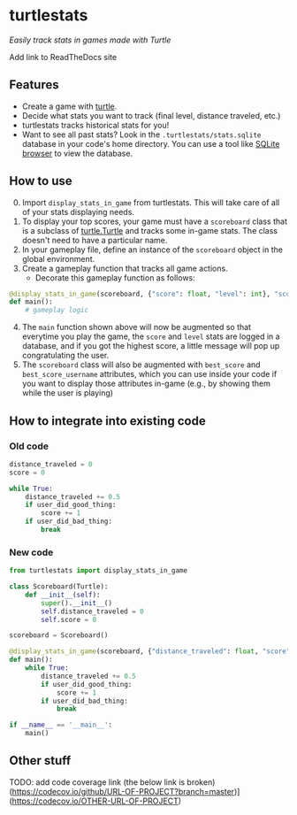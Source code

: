 turtlestats
============

*Easily track stats in games made with Turtle*

Add link to ReadTheDocs site


Features
----------

* Create a game with [turtle](https://docs.python.org/3/library/turtle.html).
* Decide what stats you want to track (final level, distance traveled, etc.)
* turtlestats tracks historical stats for you!
* Want to see all past stats? Look in the `.turtlestats/stats.sqlite` database in your code's home directory. You can use a tool like [SQLite browser](https://sqlitebrowser.org/) to view the database.

How to use
------------

0. Import `display_stats_in_game` from turtlestats. This will take care of all of your stats displaying needs.
1. To display your top scores, your game must have a `scoreboard` class that is a subclass of [turtle.Turtle](https://docs.python.org/3/library/turtle.html#methods-of-rawturtle-turtle-and-corresponding-functions) and tracks some in-game stats. The class doesn't need to have a particular name.
2. In your gameplay file, define an instance of the `scoreboard` object in the global environment.
3. Create a gameplay function that tracks all game actions.
    - Decorate this gameplay function as follows:
```py
@display_stats_in_game(scoreboard, {"score": float, "level": int}, "score")
def main():
    # gameplay logic
```
4. The `main` function shown above will now be augmented so that everytime you play the game, the `score` and `level` stats are logged in a database, and if you got the highest score, a little message will pop up congratulating the user.
5. The `scoreboard` class will also be augmented with `best_score` and `best_score_username` attributes, which you can use inside your code if you want to display those attributes in-game (e.g., by showing them while the user is playing)

How to integrate into existing code
------------

### Old code
```py
distance_traveled = 0
score = 0

while True:
    distance_traveled += 0.5
    if user_did_good_thing:
        score += 1
    if user_did_bad_thing:
        break
```

### New code
```py
from turtlestats import display_stats_in_game

class Scoreboard(Turtle):
    def __init__(self):
        super().__init__()
        self.distance_traveled = 0
        self.score = 0

scoreboard = Scoreboard()

@display_stats_in_game(scoreboard, {"distance_traveled": float, "score": int}, "score")
def main():
    while True:
        distance_traveled += 0.5
        if user_did_good_thing:
            score += 1
        if user_did_bad_thing:
            break

if __name__ == '__main__':
    main()
```

Other stuff
------------

TODO: add code coverage link (the below link is broken)
(https://codecov.io/github/URL-OF-PROJECT?branch=master)](https://codecov.io/OTHER-URL-OF-PROJECT)